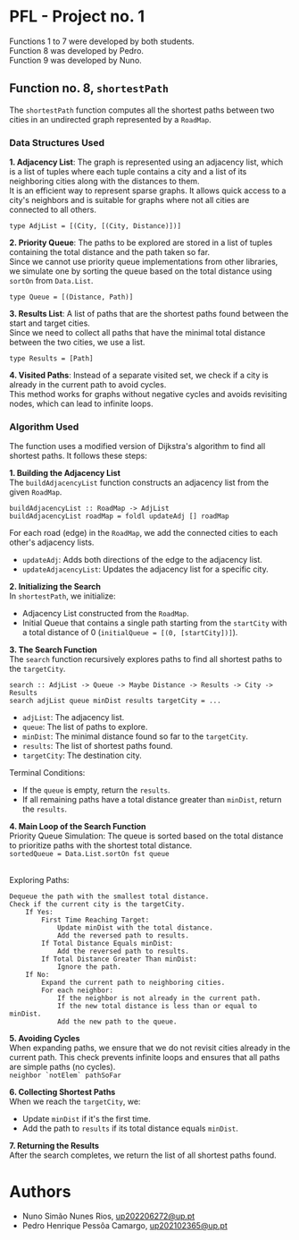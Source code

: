 # PFL - Project no. 1

Functions 1 to 7 were developed by both students.
<br>Function 8 was developed by Pedro.
<br>Function 9 was developed by Nuno.

## Function no. 8, ``shortestPath``
The ``shortestPath`` function computes all the shortest paths between two cities in an undirected graph represented by a ``RoadMap``.

### Data Structures Used

**1. Adjacency List**: The graph is represented using an adjacency list, which is a list of tuples where each tuple contains a city and a list of its neighboring cities along with the distances to them.
<br>It is an efficient way to represent sparse graphs. It allows quick access to a city's neighbors and is suitable for graphs where not all cities are connected to all others.

``type AdjList = [(City, [(City, Distance)])]``

**2. Priority Queue**: The paths to be explored are stored in a list of tuples containing the total distance and the path taken so far.
<br>Since we cannot use priority queue implementations from other libraries, we simulate one by sorting the queue based on the total distance using ``sortOn`` from ``Data.List``.

``type Queue = [(Distance, Path)]``

**3. Results List**: A list of paths that are the shortest paths found between the start and target cities.
<br>Since we need to collect all paths that have the minimal total distance between the two cities, we use a list.

``type Results = [Path]``

**4. Visited Paths**: Instead of a separate visited set, we check if a city is already in the current path to avoid cycles.
<br>This method works for graphs without negative cycles and avoids revisiting nodes, which can lead to infinite loops.

### Algorithm Used
The function uses a modified version of Dijkstra's algorithm to find all shortest paths. It follows these steps:

**1. Building the Adjacency List**
<br>The ``buildAdjacencyList`` function constructs an adjacency list from the given ``RoadMap``.

```
buildAdjacencyList :: RoadMap -> AdjList
buildAdjacencyList roadMap = foldl updateAdj [] roadMap
```
For each road (edge) in the ``RoadMap``, we add the connected cities to each other's adjacency lists.

* ``updateAdj``: Adds both directions of the edge to the adjacency list.
* ``updateAdjacencyList``: Updates the adjacency list for a specific city.

**2. Initializing the Search**
<br>In ``shortestPath``, we initialize: 
* Adjacency List constructed from the ``RoadMap``.
* Initial Queue that contains a single path starting from the ``startCity`` with a total distance of 0 (``initialQueue = [(0, [startCity])]``).

**3. The Search Function**
<br>The ``search`` function recursively explores paths to find all shortest paths to the ``targetCity``.

```
search :: AdjList -> Queue -> Maybe Distance -> Results -> City -> Results
search adjList queue minDist results targetCity = ...
```

* ``adjList``: The adjacency list.
* ``queue``: The list of paths to explore.
* ``minDist``: The minimal distance found so far to the ``targetCity``.
* ``results``: The list of shortest paths found.
* ``targetCity``: The destination city.

Terminal Conditions:

* If the ``queue`` is empty, return the ``results``.
* If all remaining paths have a total distance greater than ``minDist``, return the ``results``.

**4. Main Loop of the Search Function**
<br>Priority Queue Simulation: The queue is sorted based on the total distance to prioritize paths with the shortest total distance.
<br>``sortedQueue = Data.List.sortOn fst queue``

<br>Exploring Paths:
```
Dequeue the path with the smallest total distance.
Check if the current city is the targetCity.
	If Yes:
		First Time Reaching Target:
			Update minDist with the total distance.
			Add the reversed path to results.
		If Total Distance Equals minDist:
			Add the reversed path to results.
		If Total Distance Greater Than minDist:
			Ignore the path.
	If No:
		Expand the current path to neighboring cities.
		For each neighbor:
			If the neighbor is not already in the current path.
			If the new total distance is less than or equal to minDist.
			Add the new path to the queue.
```

**5. Avoiding Cycles**
<br>When expanding paths, we ensure that we do not revisit cities already in the current path.
This check prevents infinite loops and ensures that all paths are simple paths (no cycles).
<br>``neighbor `notElem` pathSoFar``

**6. Collecting Shortest Paths**
<br>When we reach the ``targetCity``, we:
* Update ``minDist`` if it's the first time.
* Add the path to ``results`` if its total distance equals ``minDist``.

**7. Returning the Results**
<br>After the search completes, we return the list of all shortest paths found.

# Authors

- Nuno Simão Nunes Rios, up202206272@up.pt
- Pedro Henrique Pessôa Camargo, up202102365@up.pt
